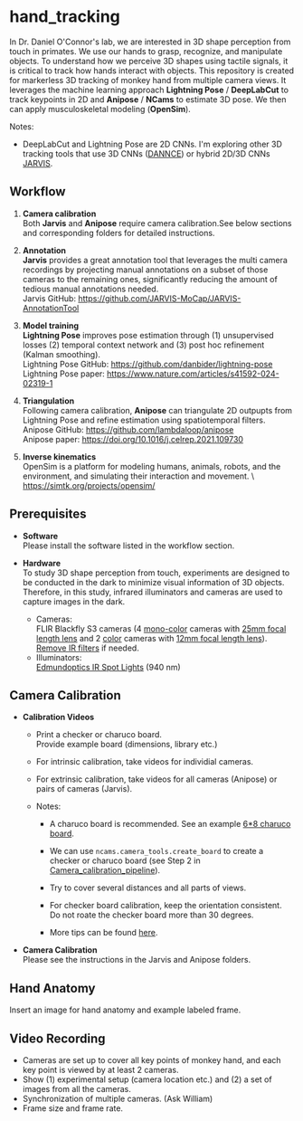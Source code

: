 # hand_tracking
In Dr. Daniel O'Connor's lab, we are interested in 3D shape perception from touch in primates. We use our hands to grasp, recognize, and manipulate objects. To understand how we perceive 3D shapes using tactile signals, it is critical to track how hands interact with objects. This repository is created for markerless 3D tracking of monkey hand from multiple camera views. It leverages the machine learning approach **Lightning Pose** / **DeepLabCut** to track keypoints in 2D and **Anipose** / **NCams** to estimate 3D pose. We then can apply musculoskeletal modeling (**OpenSim**). 


Notes:
- DeepLabCut and Lightning Pose are 2D CNNs. I'm exploring other 3D tracking tools that use 3D CNNs ([DANNCE](https://github.com/spoonsso/dannce)) or hybrid 2D/3D CNNs [JARVIS](https://github.com/JARVIS-MoCap/JARVIS-HybridNet). 

 
## Workflow
1. **Camera calibration** \
Both **Jarvis** and **Anipose** require camera calibration.See below sections and corresponding folders for detailed instructions. 

2. **Annotation** \
**Jarvis** provides a great annotation tool that leverages the multi camera recordings by projecting manual annotations on a subset of those cameras to the remaining ones, significantly reducing the amount of tedious manual annotations needed. \
Jarvis GitHub: https://github.com/JARVIS-MoCap/JARVIS-AnnotationTool

3. **Model training** \
**Lightning Pose** improves pose estimation through (1) unsupervised losses (2) temporal context network and (3) post hoc refinement (Kalman smoothing). \
Lightning Pose GitHub: https://github.com/danbider/lightning-pose \
Lightning Pose paper: https://www.nature.com/articles/s41592-024-02319-1

4. **Triangulation** \
Following camera calibration, **Anipose** can triangulate 2D outpupts from Lightning Pose and refine estimation using spatiotemporal filters. \
Anipose GitHub: https://github.com/lambdaloop/anipose \
Anipose paper: https://doi.org/10.1016/j.celrep.2021.109730

5. **Inverse kinematics** \
OpenSim is a platform for modeling humans, animals, robots, and the environment, and simulating their interaction and movement.  \ https://simtk.org/projects/opensim/



## Prerequisites
- **Software** \
  Please install the software listed in the workflow section.

- **Hardware**\
To study 3D shape perception from touch, experiments are designed to be conducted in the dark to minimize visual information of 3D objects. Therefore, in this study, infrared illuminators and cameras are used to capture images in the dark. 
  - Cameras:\
    FLIR Blackfly S3 cameras (4 [mono-color](https://www.edmundoptics.com/p/bfs-u3-23s3m-c-usb3-blackflyreg-s-monochrome-camera/41346/#) cameras with [25mm focal length lens](https://www.edmundoptics.com/p/25mm-uc-series-fixed-focal-length-lens/2971/) and 2 [color](https://www.edmundoptics.com/p/bfs-u3-23s3c-c-usb3-blackflyreg-s-color-camera/41347/) cameras with [12mm focal length lens](https://www.edmundoptics.com/p/12mm-uc-series-fixed-focal-length-lens/2969/)).\
    [Remove IR filters](https://www.flir.com/support-center/iis/machine-vision/knowledge-base/removing-the-ir-filter-from-a-color-camera/ ) if needed.
  - Illuminators:\
    [Edmundoptics IR Spot Lights](https://www.edmundoptics.com/f/advanced-illumination-long-working-distance-high-intensity-spot-lights/39791/) (940 nm)
  
## Camera Calibration
- **Calibration Videos**
  - Print a checker or charuco board. \
  Provide example board (dimensions, library etc.)

  - For intrinsic calibration, take videos for individial cameras. 
  - For extrinsic calibration, take videos for all cameras (Anipose) or pairs of cameras (Jarvis).
  - Notes:
    - A charuco board is recommended. See an example [6*8 charuco board](NCams/charuco_board_6x8.pdf).
    - We can use `ncams.camera_tools.create_board` to create a checker or charuco board (see Step 2 in [Camera_calibration_pipeline](NCams/Camera_calibration_pipeline.ipynb)).
  
    - Try to cover several distances and all parts of views.
    - For checker board calibration, keep the orientation consistent. Do not roate the checker board more than 30 degrees.
    - More tips can be found [here](https://deeplabcut.github.io/DeepLabCut/docs/Overviewof3D.html). 

- **Camera Calibration**
\
Please see the instructions in the Jarvis and Anipose folders.

## Hand Anatomy 
Insert an image for hand anatomy and example labeled frame. 

## Video Recording
  - Cameras are set up to cover all key points of monkey hand, and each key point is viewed by at least 2 cameras.
  - Show (1) experimental setup (camera location etc.) and (2) a set of images from all the cameras.
  - Synchronization of multiple cameras. (Ask William)
  - Frame size and frame rate.
  
  

